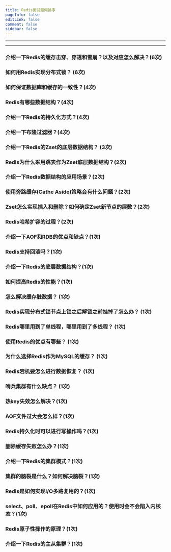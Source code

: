 ```yaml
---
title: Redis面试题频排序
pageInfo: false
editLink: false
comment: false
sidebar: false
---
```


------

------

### 介绍一下Redis的缓存击穿、穿透和雪崩？以及对应怎么解决？(6次)

### 如何用Redis实现分布式锁？ (6次)

### 如何保证数据库和缓存的一致性？(4次)

### Redis有哪些数据结构？(4次)

### 介绍一下Redis的持久化方式？(4次)

### 介绍一下布隆过滤器？(4次)

### 介绍一下Redis的Zset的底层数据结构？ (3次)

### Redis为什么采用跳表作为Zset底层数据结构？(2次)

### 介绍一下Redis数据结构的应用场景？(2次)


### 使用旁路缓存(Cathe Aside)策略会有什么问题？(2次)

### Zset怎么实现插入和删除？如何确定Zset新节点的层数？(2次)

### Redis哈希扩容的过程？(2次)

### 介绍一下AOF和RDB的优点和缺点？(1次)

### **Redis支持回滚吗？**(1次)

### 介绍一下Redis的底层数据结构？(1次)

### 如何提高Redis的性能？(1次)

### 怎么解决缓存脏数据？ (1次)

### Redis实现分布式锁节点上锁之后解锁之前挂掉了怎么办？  (1次)

### Redis哪里用到了单线程，哪里用到了多线程？ (1次)

### 使用Redis的优点有哪些？ (1次)

### 为什么选择Redis作为MySQL的缓存？ (1次)

### Redis宕机要怎么进行数据恢复？ (1次)


### 哨兵集群有什么缺点？ (1次)

### 热key失效怎么解决？(1次)


### AOF文件过大会怎么样？(1次)

### Redis持久化时可以进行写操作吗？(1次)

### 删除缓存失败怎么办？(1次)

### 介绍一下Redis的集群模式？(1次)

### 集群的脑裂是什么？如何解决脑裂？(1次)

### Redis是如何实现I/O多路复用的？(1次)

### select、poll、epoll在Redis中如何应用的？使用时会不会陷入内核态？(1次)

### Redis原子性操作的原理？(1次)

### 介绍一下Redis的主从集群？(1次)

### 


